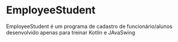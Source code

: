 # EmployeeStudent
EmployeeStudent é um programa de cadastro de funcionário/alunos desenvolvido apenas para treinar Kotlin e JAvaSwing
